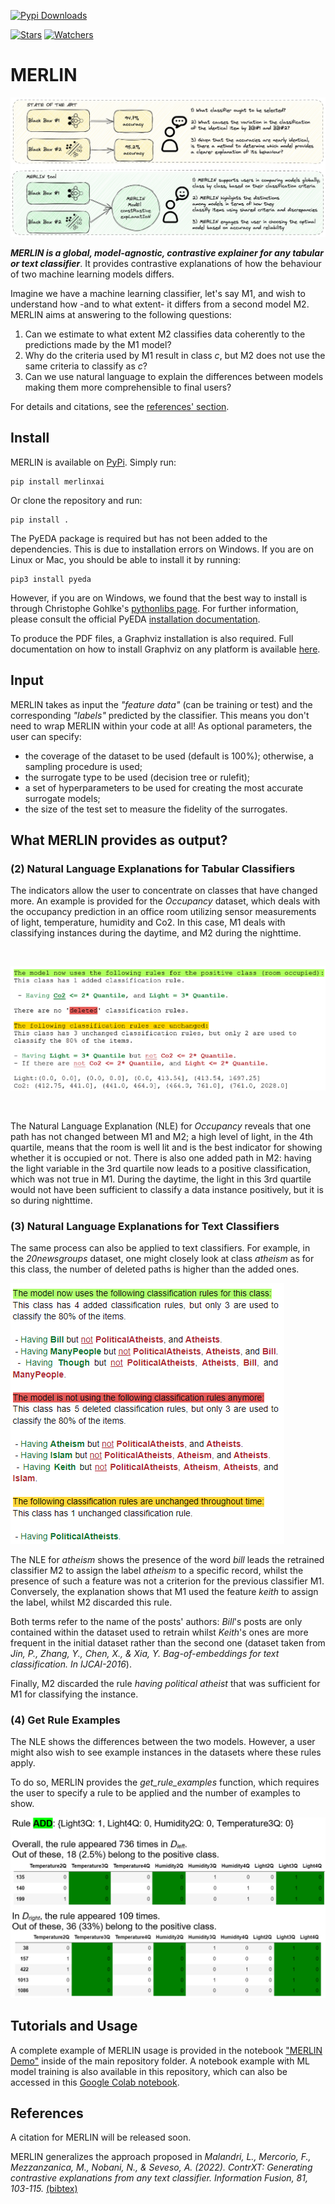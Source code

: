 [![Pypi Downloads](https://img.shields.io/pypi/dm/MERLIN.svg?label=Pypi%20downloads)](https://pypi.org/project/MERLIN/)

<!-- [![DOI:10.1016/j.inffus.2021.11.016](http://img.shields.io/badge/DOI-10.1016/j.inffus.2021.11.016-blue.svg)](https://doi.org/10.1016/j.inffus.2021.11.016) -->
<!-- [![Open In Colab](https://colab.research.google.com/assets/colab-badge.svg)](https://colab.research.google.com/drive/1hb4KN0SYxdj9SaExqqFGmAXAIyUnBVnA?usp=sharing) -->

[![Stars](https://img.shields.io/github/stars/Crisp-Unimib/MERLIN?style=social)](https://github.com/Crisp-Unimib/MERLIN)
[![Watchers](https://img.shields.io/github/watchers/Crisp-Unimib/MERLIN?style=social)](https://github.com/Crisp-Unimib/MERLIN)

# MERLIN

<!---
## Why do we might need MERLIN?

When choosing between two black-box machine learning models, a user might be uncertain about which is better for his decision-making. The two models might be similar in predictive accuracy given the same task while completely different in their inner working - e.g., being trained on different substrata of data or using a different learning algorithm. The same data instance might be classified differently between the two models, with the user not understanding the reasons behind the dissimilarity.
--->

![](/img/MERLIN.jpg)

**_MERLIN is a global, model-agnostic, contrastive explainer for any tabular or text classifier_**. It provides contrastive explanations of how the behaviour of two machine learning models differs.

Imagine we have a machine learning classifier, let's say M1, and wish to understand how -and to what extent- it differs from a second model M2.
MERLIN aims at answering to the following questions:

1. Can we estimate to what extent M2 classifies data coherently to the predictions made by the M1 model?
2. Why do the criteria used by M1 result in class _c_, but M2 does not use the same criteria to classify as _c_?
3. Can we use natural language to explain the differences between models making them more comprehensible to final users?

For details and citations, see the [references' section](#References).

## Install

MERLIN is available on [PyPi](https://pypi.org/project/MERLINXAI/). Simply run:

```
pip install merlinxai
```

Or clone the repository and run:

```
pip install .
```

The PyEDA package is required but has not been added to the dependencies.
This is due to installation errors on Windows. If you are on Linux or Mac, you
should be able to install it by running:

```
pip3 install pyeda
```

However, if you are on Windows, we found that the best way to install is through
Christophe Gohlke's [pythonlibs page](https://www.lfd.uci.edu/~gohlke/pythonlibs/#pyeda).
For further information, please consult the official PyEDA
[installation documentation](https://pyeda.readthedocs.io/en/latest/install.html).

To produce the PDF files, a Graphviz installation is also required.
Full documentation on how to install Graphviz on any platform is available
[here](https://graphviz.org/download/).


## Input

MERLIN takes as input the _"feature data"_ (can be training or test) and the corresponding _"labels"_ predicted by the classifier. This means you don't need to wrap MERLIN within your code at all!
As optional parameters, the user can specify:

- the coverage of the dataset to be used (default is 100%); otherwise, a sampling procedure is used;
- the surrogate type to be used (decision tree or rulefit);
- a set of hyperparameters to be used for creating the most accurate surrogate models;
- the size of the test set to measure the fidelity of the surrogates.

## What MERLIN provides as output?

<!--
MERLIN provides two outputs:

### (1) Indicators to estimate which classes are changing more!

A picture estimating the differences among the classification criteria of both classifiers M1 and M2, that are **Add** and **Del** values. To estimate the degree of changes _among classes_, MERLIN also provides **add_global** and **_del_global_**. In the case of a multiclass classifier, MERLIN suggests focusing on classes that went through major alterations between M1 and M2, distinguishing between three groups according to their Add and Del values being above or below the 75th percentile.

![](/img/Add_Del_Magnitude.png)

The picture above is generated by MERLIN automatically. It provides indicators of changes in classification criteria between model M1 and M2 for each class of the _Cover_ dataset, using a DT as a surrogate (0.8 fidelity) to explain two BERT classifiers.
-->

### (2) Natural Language Explanations for Tabular Classifiers

The indicators allow the user to concentrate on classes that have changed more. An example is provided for the _Occupancy_ dataset, which deals with the occupancy prediction in an office room utilizing sensor measurements of light, temperature, humidity and Co2. In this case, M1 deals with classifying instances during the daytime, and M2 during the nighttime.

&nbsp;
&nbsp;
<p align="center">
<img src="/img/bdd2text.png" width="700" >
</p>
&nbsp;
&nbsp;

The Natural Language Explanation (NLE) for _Occupancy_ reveals that one path has not changed between M1 and M2; a high level of light, in the 4th quartile, means that the room is well lit and is the best indicator for showing whether it is occupied or not. There is also one added path in M2: having the light variable in the 3rd quartile now leads to a positive classification, which was not true in M1. During the daytime, the light in this 3rd quartile would not have been sufficient to classify a data instance positively, but it is so during nighttime.

### (3) Natural Language Explanations for Text Classifiers

The same process can also be applied to text classifiers. For example, in the _20newsgroups_ dataset, one might closely look at class _atheism_ as for this class, the number of deleted paths is higher than the added ones.

![](/img/alt.atheism.png)

The NLE for _atheism_ shows the presence of the word _bill_ leads the retrained classifier M2 to assign the label _atheism_ to a specific record, whilst the presence of such a feature was not a criterion for the previous classifier M1.
Conversely, the explanation shows that M1 used the feature _keith_ to assign the label, whilst M2 discarded this rule.

Both terms refer to the name of the posts' authors: _Bill_'s posts are only contained within the dataset used to retrain whilst _Keith_'s ones are more frequent in the initial dataset rather than the second one (dataset taken from _Jin, P., Zhang, Y., Chen, X., & Xia, Y. Bag-of-embeddings for text classification. In IJCAI-2016_).

Finally, M2 discarded the rule _having political atheist_ that was sufficient for M1 for classifying the instance.

### (4) Get Rule Examples

The NLE shows the differences between the two models. However, a user might also wish to see example instances in the datasets where these rules apply.

To do so, MERLIN provides the _get_rule_examples_ function, which requires the user to specify a rule to be applied and the number of examples to show.

<img src="/img/get_examples.PNG" width="600">

## Tutorials and Usage

A complete example of MERLIN usage is provided in the notebook ["MERLIN Demo"](/MERLIN%20Demo.ipynb) inside of the main repository folder. A notebook example with ML model training is also available in this repository, which can also be accessed in this [Google Colab notebook](https://colab.research.google.com/drive/1hb4KN0SYxdj9SaExqqFGmAXAIyUnBVnA?usp=sharing).

## References

A citation for MERLIN will be released soon.

MERLIN generalizes the approach proposed in _Malandri, L., Mercorio, F., Mezzanzanica, M., Nobani, N., & Seveso, A. (2022). ContrXT: Generating contrastive explanations from any text classifier. Information Fusion, 81, 103-115._ [(bibtex)](https://scholar.googleusercontent.com/scholar.bib?q=info:0m4K2oHziA8J:scholar.google.com/&output=citation&scisdr=Cm3RQ6UsEMDigjKD5sU:AGlGAw8AAAAAZJGF_sX6i_Yv-u1e4Uchy_LnXps&scisig=AGlGAw8AAAAAZJGF_olHzQufUAHR9c2EorlOe2s&scisf=4&ct=citation&cd=-1&hl=en)


